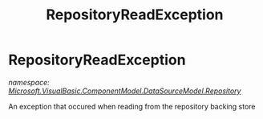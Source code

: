 ﻿---
title: RepositoryReadException
---

# RepositoryReadException
_namespace: [Microsoft.VisualBasic.ComponentModel.DataSourceModel.Repository](N-Microsoft.VisualBasic.ComponentModel.DataSourceModel.Repository.html)_

An exception that occured when reading from the repository backing store




